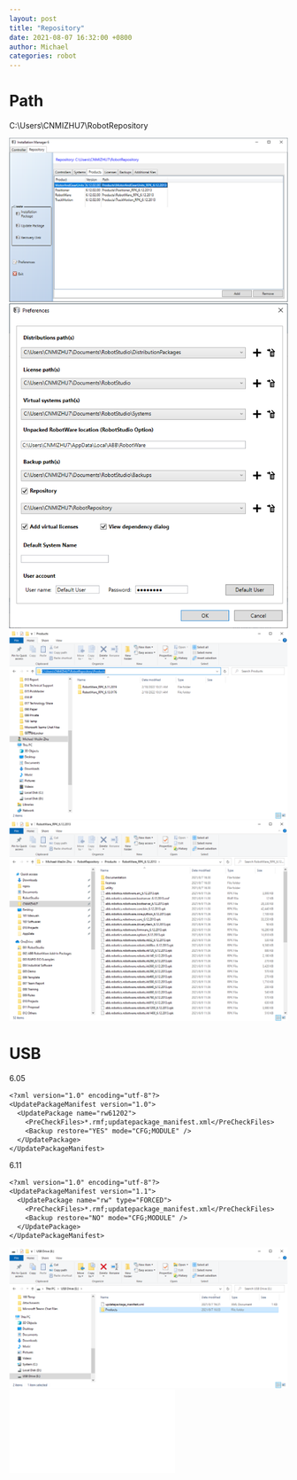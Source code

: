 ```yaml
---
layout: post
title: "Repository"
date: 2021-08-07 16:32:00 +0800
author: Michael
categories: robot
---
```


# Path
C:\Users\CNMIZHU7\RobotRepository

![日志文件夹](/assets/robot/Repository/Products.png)   
![日志文件夹](/assets/robot/Repository/repositorypath.png)   
![日志文件夹](/assets/robot/Repository/RobotRepositoryProducts.png)   
![日志文件夹](/assets/robot/Repository/rpk.png) 

# USB
6.05

	<?xml version="1.0" encoding="utf-8"?>
	<UpdatePackageManifest version="1.0">
	  <UpdatePackage name="rw61202">
	    <PreCheckFiles>*.rmf;updatepackage_manifest.xml</PreCheckFiles>
	    <Backup restore="YES" mode="CFG;MODULE" />
	  </UpdatePackage>
	</UpdatePackageManifest>  

6.11

	<?xml version="1.0" encoding="utf-8"?>
	<UpdatePackageManifest version="1.1">
	  <UpdatePackage name="rw" type="FORCED">
	    <PreCheckFiles>*.rmf;updatepackage_manifest.xml</PreCheckFiles>
	    <Backup restore="NO" mode="CFG;MODULE" />
	  </UpdatePackage>
	</UpdatePackageManifest>

![日志文件夹](/assets/robot/Repository/usb.png) 
![日志文件夹](/assets/robot/Repository/updatepackage_manifest.xml) 